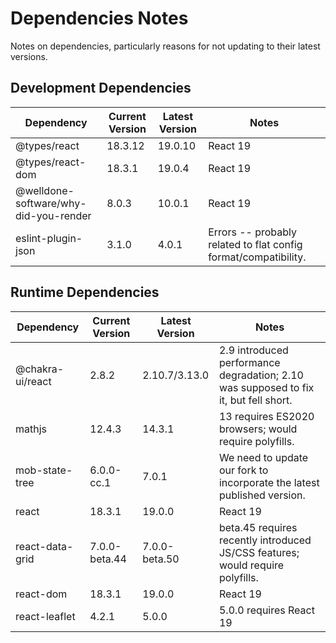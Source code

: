 # Dependencies Notes

Notes on dependencies, particularly reasons for not updating to their latest versions.

## Development Dependencies

|Dependency                            |Current Version|Latest Version|Notes                                                              |
|--------------------------------------|---------------|--------------|-------------------------------------------------------------------|
|@types/react                          |18.3.12        |19.0.10       |React 19                                                           |
|@types/react-dom                      |18.3.1         |19.0.4        |React 19                                                           |
|@welldone-software/why-did-you-render |8.0.3          |10.0.1        |React 19                                                           |
|eslint-plugin-json                    |3.1.0          |4.0.1         |Errors -- probably related to flat config format/compatibility.    |

## Runtime Dependencies

|Dependency          |Current Version|Latest Version|Notes                                                                                |
|--------------------|---------------|--------------|-------------------------------------------------------------------------------------|
|@chakra-ui/react    |2.8.2          |2.10.7/3.13.0 |2.9 introduced performance degradation; 2.10 was supposed to fix it, but fell short. |
|mathjs              |12.4.3         |14.3.1        |13 requires ES2020 browsers; would require polyfills.                                |
|mob-state-tree      |6.0.0-cc.1     |7.0.1         |We need to update our fork to incorporate the latest published version.              |
|react               |18.3.1         |19.0.0        |React 19                                                                             |
|react-data-grid     |7.0.0-beta.44  |7.0.0-beta.50 |beta.45 requires recently introduced JS/CSS features; would require polyfills.       |
|react-dom           |18.3.1         |19.0.0        |React 19                                                                             |
|react-leaflet       |4.2.1          |5.0.0         |5.0.0 requires React 19                                                              |
